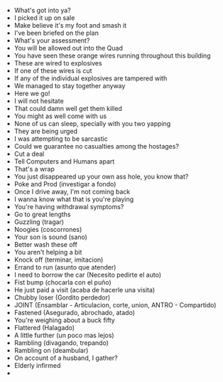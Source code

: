 * What's got into ya?
* I picked it up on sale
* Make believe it's my foot and smash it
* I've been briefed on the plan
* What's your assessment?
* You will be allowed out into the Quad
* You have seen these orange wires running throughout this building
* These are wired to explosives
* If one of these wires is cut
* If any of the individual explosives are tampered with
* We managed to stay together anyway
* Here we go!
* I will not hesitate
* That could damn well get them killed
* You might as well come with us
* None of us can sleep, specially with you two yapping
* They are being urged
* I was attempting to be sarcastic
* Could we guarantee no casualties among the hostages? 
* Cut a deal
* Tell Computers and Humans apart 
* That's a wrap
* You just disappeared up your own ass hole, you know that?
* Poke and Prod (investigar a fondo)
* Once I drive away, I'm not coming back
* I wanna know what that is you're playing
* You're having withdrawal symptoms?
* Go to great lengths
* Guzzling (tragar)
* Noogies (coscorrones)
* Your son is sound (sano)
* Better wash these off
* You aren't helping a bit
* Knock off (terminar, imitacion)
* Errand to run (asunto que atender)
* I need to borrow the car (Necesito pedirte el auto)
* Fist bump (chocarla con el puño)
* He just paid a visit (acaba de hacerle una visita)
* Chubby loser (Gordito perdedor)
* JOINT (Ensamblar - Articulacion, corte, union, ANTRO - Compartido)
* Fastened (Asegurado, abrochado, atado)
* You're weighing about a buck fifty
* Flattered (Halagado)
* A little further (un poco mas lejos)
* Rambling (divagando, trepando)
* Rambling on (deambular)
* On account of a husband, I gather?
* Elderly infirmed
* 

